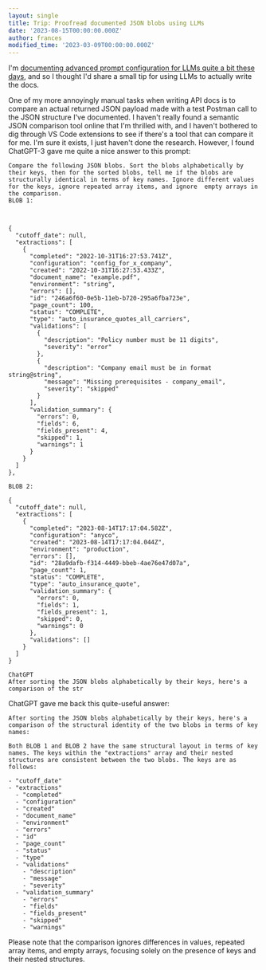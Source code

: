```yaml
---
layout: single
title: Trip: Proofread documented JSON blobs using LLMs
date: '2023-08-15T00:00:00.000Z'
author: frances
modified_time: '2023-03-09T00:00:00.000Z'
---
```


I'm [documenting advanced prompt configuration for LLMs quite a bit these days](https://docs.sensible.so/docs/prompt), and so I thought I'd share a small tip for using LLMs to actually write the docs.

One of my more annoyingly manual tasks when writing API docs is to compare an actual returned JSON payload made with a test Postman call to the JSON structure I've documented. I haven't really found a semantic JSON comparison tool online that I'm thrilled with, and I haven't bothered to dig through VS Code extensions to see if there's a tool that can compare it for me. I'm sure it exists, I just haven't done the research. However, I found ChatGPT-3 gave me quite a nice answer to this prompt:

```
Compare the following JSON blobs. Sort the blobs alphabetically by their keys, then for the sorted blobs, tell me if the blobs are structurally identical in terms of key names. Ignore different values for the keys, ignore repeated array items, and ignore  empty arrays in the comparison.
BLOB 1:



{
  "cutoff_date": null,
  "extractions": [
    {
      "completed": "2022-10-31T16:27:53.741Z",
      "configuration": "config_for_x_company",
      "created": "2022-10-31T16:27:53.433Z",
      "document_name": "example.pdf",
      "environment": "string",
      "errors": [],
      "id": "246a6f60-0e5b-11eb-b720-295a6fba723e",
      "page_count": 100,
      "status": "COMPLETE",
      "type": "auto_insurance_quotes_all_carriers",
      "validations": [
        {
          "description": "Policy number must be 11 digits",
          "severity": "error"
        },
        {
          "description": "Company email must be in format string@string",
          "message": "Missing prerequisites - company_email",
          "severity": "skipped"
        }
      ],
      "validation_summary": {
        "errors": 0,
        "fields": 6,
        "fields_present": 4,
        "skipped": 1,
        "warnings": 1
      }
    }
  ]
},

BLOB 2:

{
  "cutoff_date": null,
  "extractions": [
    {
      "completed": "2023-08-14T17:17:04.582Z",
      "configuration": "anyco",
      "created": "2023-08-14T17:17:04.044Z",
      "environment": "production",
      "errors": [],
      "id": "28a9dafb-f314-4449-bbeb-4ae76e47d07a",
      "page_count": 1,
      "status": "COMPLETE",
      "type": "auto_insurance_quote",
      "validation_summary": {
        "errors": 0,
        "fields": 1,
        "fields_present": 1,
        "skipped": 0,
        "warnings": 0
      },
      "validations": []
    }
  ]
}

ChatGPT
After sorting the JSON blobs alphabetically by their keys, here's a comparison of the str
```


ChatGPT gave me back this quite-useful answer:

```
After sorting the JSON blobs alphabetically by their keys, here's a comparison of the structural identity of the two blobs in terms of key names:

Both BLOB 1 and BLOB 2 have the same structural layout in terms of key names. The keys within the "extractions" array and their nested structures are consistent between the two blobs. The keys are as follows:

- "cutoff_date"
- "extractions"
  - "completed"
  - "configuration"
  - "created"
  - "document_name"
  - "environment"
  - "errors"
  - "id"
  - "page_count"
  - "status"
  - "type"
  - "validations"
    - "description"
    - "message"
    - "severity"
  - "validation_summary"
    - "errors"
    - "fields"
    - "fields_present"
    - "skipped"
    - "warnings"
```

Please note that the comparison ignores differences in values, repeated array items, and empty arrays, focusing solely on the presence of keys and their nested structures.

